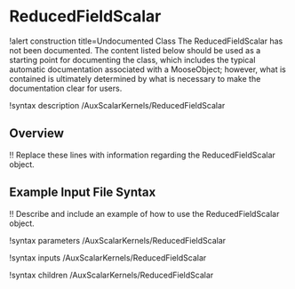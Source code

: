 # ReducedFieldScalar

!alert construction title=Undocumented Class
The ReducedFieldScalar has not been documented. The content listed below should be used as a starting point for
documenting the class, which includes the typical automatic documentation associated with a
MooseObject; however, what is contained is ultimately determined by what is necessary to make the
documentation clear for users.

!syntax description /AuxScalarKernels/ReducedFieldScalar

## Overview

!! Replace these lines with information regarding the ReducedFieldScalar object.

## Example Input File Syntax

!! Describe and include an example of how to use the ReducedFieldScalar object.

!syntax parameters /AuxScalarKernels/ReducedFieldScalar

!syntax inputs /AuxScalarKernels/ReducedFieldScalar

!syntax children /AuxScalarKernels/ReducedFieldScalar
